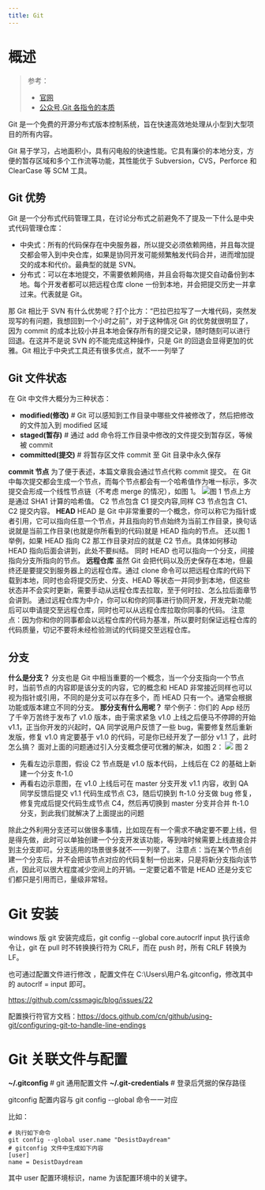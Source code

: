 ```yaml
---
title: Git
---
```


# 概述

> 参考：
> - [官网](https://git-scm.com/)
> - [公众号,Git 各指令的本质](https://mp.weixin.qq.com/s/YBRdyyxkv3lpNDyqrBiLCA)

Git 是一个免费的开源分布式版本控制系统，旨在快速高效地处理从小型到大型项目的所有内容。

Git 易于学习，占地面积小，具有闪电般的快速性能。它具有廉价的本地分支，方便的暂存区域和多个工作流等功能，其性能优于 Subversion，CVS，Perforce 和 ClearCase 等 SCM 工具。

## Git 优势

Git 是一个分布式代码管理工具，在讨论分布式之前避免不了提及一下什么是中央式代码管理仓库：

- 中央式：所有的代码保存在中央服务器，所以提交必须依赖网络，并且每次提交都会带入到中央仓库，如果是协同开发可能频繁触发代码合并，进而增加提交的成本和代价。最典型的就是 SVN。
- 分布式：可以在本地提交，不需要依赖网络，并且会将每次提交自动备份到本地。每个开发者都可以把远程仓库 clone 一份到本地，并会把提交历史一并拿过来。代表就是 Git。

那 Git 相比于 SVN 有什么优势呢？打个比方：“巴拉巴拉写了一大堆代码，突然发现写的有问题，我想回到一个小时之前”，对于这种情况 Git 的优势就很明显了，因为 commit 的成本比较小并且本地会保存所有的提交记录，随时随刻可以进行回退。在这并不是说 SVN 的不能完成这种操作，只是 Git 的回退会显得更加的优雅。Git 相比于中央式工具还有很多优点，就不一一列举了

## Git 文件状态

在 Git 中文件大概分为三种状态：

- **modified(修改)** # Git 可以感知到工作目录中哪些文件被修改了，然后把修改的文件加入到 modified 区域
- **staged(暂存)** # 通过 add 命令将工作目录中修改的文件提交到暂存区，等候被 commit
- **committed(提交)** # 将暂存区文件 commit 至 Git 目录中永久保存

**commit 节点**
为了便于表述，本篇文章我会通过节点代称 commit 提交。
在 Git 中每次提交都会生成一个节点，而每个节点都会有一个哈希值作为唯一标示，多次提交会形成一个线性节点链（不考虑 merge 的情况），如图 1。
![](https://notes-learning.oss-cn-beijing.aliyuncs.com/sq07re/1622380398088-7ac43710-9863-46af-b3f4-6b30c76a3558.webp)图 1
节点上方是通过 SHA1 计算的哈希值。
C2 节点包含 C1 提交内容,同样 C3 节点包含 C1、C2 提交内容。
**HEAD**
HEAD 是 Git 中非常重要的一个概念，你可以称它为指针或者引用，它可以指向任意一个节点，并且指向的节点始终为当前工作目录，换句话说就是当前工作目录(也就是你所看到的代码)就是 HEAD 指向的节点。
还以图 1 举例，如果 HEAD 指向 C2 那工作目录对应的就是 C2 节点。具体如何移动 HEAD 指向后面会讲到，此处不要纠结。
同时 HEAD 也可以指向一个分支，间接指向分支所指向的节点。
**远程仓库**
虽然 Git 会把代码以及历史保存在本地，但最终还是要提交到服务器上的远程仓库。通过 clone 命令可以把远程仓库的代码下载到本地，同时也会将提交历史、分支、HEAD 等状态一并同步到本地，但这些状态并不会实时更新，需要手动从远程仓库去拉取，至于何时拉、怎么拉后面章节会讲到。
通过远程仓库为中介，你可以和你的同事进行协同开发，开发完新功能后可以申请提交至远程仓库，同时也可以从远程仓库拉取你同事的代码。
注意点：因为你和你的同事都会以远程仓库的代码为基准，所以要时刻保证远程仓库的代码质量，切记不要将未经检验测试的代码提交至远程仓库。

## 分支

**什么是分支？**
分支也是 Git 中相当重要的一个概念，当一个分支指向一个节点时，当前节点的内容即是该分支的内容，它的概念和 HEAD 非常接近同样也可以视为指针或引用，不同的是分支可以存在多个，而 HEAD 只有一个。通常会根据功能或版本建立不同的分支。
**那分支有什么用呢？**
举个例子：你们的 App 经历了千辛万苦终于发布了 v1.0 版本，由于需求紧急 v1.0 上线之后便马不停蹄的开始 v1.1，正当你开发的兴起时，QA 同学说用户反馈了一些 bug，需要修复然后重新发版，修复 v1.0 肯定要基于 v1.0 的代码，可是你已经开发了一部分 v1.1 了，此时怎么搞？
面对上面的问题通过引入分支概念便可优雅的解决，如图 2：
![](https://notes-learning.oss-cn-beijing.aliyuncs.com/sq07re/1622380397995-e668f4eb-8196-48d8-827e-38b63bb28ad1.webp)
图 2

- 先看左边示意图，假设 C2 节点既是 v1.0 版本代码，上线后在 C2 的基础上新建一个分支 ft-1.0
- 再看右边示意图，在 v1.0 上线后可在 master 分支开发 v1.1 内容，收到 QA 同学反馈后提交 v1.1 代码生成节点 C3，随后切换到 ft-1.0 分支做 bug 修复，修复完成后提交代码生成节点 C4，然后再切换到 master 分支并合并 ft-1.0 分支，到此我们就解决了上面提出的问题

除此之外利用分支还可以做很多事情，比如现在有一个需求不确定要不要上线，但是得先做，此时可以单独创建一个分支开发该功能，等到啥时候需要上线直接合并到主分支即可。分支适用的场景很多就不一一列举了。
注意点：当在某个节点创建一个分支后，并不会把该节点对应的代码复制一份出来，只是将新分支指向该节点，因此可以很大程度减少空间上的开销。一定要记着不管是 HEAD 还是分支它们都只是引用而已，量级非常轻。

# Git 安装

windows 版 git 安装完成后，git config --global core.autocrlf input 执行该命令让，git 在 pull 时不转换换行符为 CRLF，而在 push 时，所有 CRLF 转换为 LF。

也可通过配置文件进行修改 ，配置文件在 C:\Users\用户名.gitconfig，修改其中的 autocrlf = input 即可。

<https://github.com/cssmagic/blog/issues/22>

配置换行符官方文档：<https://docs.github.com/cn/github/using-git/configuring-git-to-handle-line-endings>

# Git 关联文件与配置

**~/.gitconfig** # git 通用配置文件
**~/.git-credentials** # 登录后凭据的保存路径

gitconfig 配置内容与 git config --global 命令一一对应

比如：

    # 执行如下命令
    git config --global user.name "DesistDaydream"
    # gitconfig 文件中生成如下内容
    [user]
    name = DesistDaydream

其中 user 配置环境标识，name 为该配置环境中的关键字。

